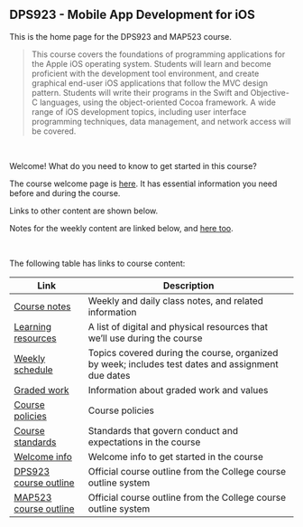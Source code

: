 ## DPS923 - Mobile App Development for iOS

This is the home page for the DPS923 and MAP523 course.

> This course covers the foundations of programming applications for the Apple iOS operating system. Students will learn and become proficient with the development tool environment, and create graphical end-user iOS applications that follow the MVC design pattern. Students will write their programs in the Swift and Objective-C languages, using the object-oriented Cocoa framework. A wide range of iOS development topics, including user interface programming techniques, data management, and network access will be covered.

<br>

Welcome! What do you need to know to get started in this course?

The course welcome page is [here](welcome). It has essential information you need before and during the course. 

Links to other content are shown below. 

Notes for the weekly content are linked below, and [here too](/fall2018/notes/). 

<br>

The following table has links to course content:

| Link | Description |
| ---- | ----------- |
| [Course notes](/fall2018/notes/) | Weekly and daily class notes, and related information |
| [Learning resources](/fall2018/resources) | A list of digital and physical resources that we’ll use during the course |
| [Weekly schedule](/fall2018/weekly-schedule) | Topics covered during the course, organized by week; includes test dates and assignment due dates |
| [Graded work](/fall2018/graded-work) | Information about graded work and values |
| [Course policies](/fall2018/policies) | Course policies |
| [Course standards](/fall2018/standards) | Standards that govern conduct and expectations in the course |
| [Welcome info](welcome) | Welcome info to get started in the course |
| [DPS923 course outline](https://ict.senecacollege.ca/course/dps923) | Official course outline from the College course outline system |
| [MAP523 course outline](https://ict.senecacollege.ca/course/map523) | Official course outline from the College course outline system |

<br>
